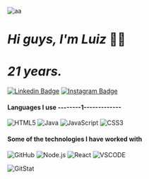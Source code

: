 ![aa](https://mir-s3-cdn-cf.behance.net/project_modules/fs/9afe0493484903.5e66500f8dea4.gif)

# **_Hi guys, I'm Luiz_** 👋😁
# **_21 years._**
[![Linkedin Badge](https://img.shields.io/badge/-Luiz_Miguel-blue?style=flat&logo=Linkedin&logoColor=white&link=https://www.linkedin.com/in/luiz-miguel-30593b192/)](https://www.linkedin.com/in/luiz-miguel-30593b192/)
[![Instagram Badge](https://img.shields.io/badge/-@lmrj2600-000000?style=flat&logo=instagram&logoColor=white&link=https://instagram.com/lmrj2600/)](https://instagram.com/lmrj2600)
#### Languages I use --------1-------------

![HTML5](https://img.shields.io/badge/-HTML5-000000?style=flat&logo=html5)
![Java](https://img.shields.io/badge/-Java-000000?style=flat&logo=java)
![JavaScript](https://img.shields.io/badge/-JavaScript-000000?style=flat&logo=javascript)
![CSS3](https://img.shields.io/badge/-CSS3-%231572B6?style=flat-square&logo=css3)

#### Some of the technologies I have worked with

![GitHub](https://img.shields.io/badge/-GitHub-222222?style=flat&logo=github&logoColor=181717)
![Node.js](https://img.shields.io/badge/-Node.js-222222?style=flat&logo=node.js&logoColor=339933)
![React](https://img.shields.io/badge/-React-222222?style=flat&logo=React&logoColor=61DAFB)
![VSCODE](https://camo.githubusercontent.com/6e79f3bc2d49bfe1427af244bf10a9f1cef902ca/687474703a2f2f696d672e736869656c64732e696f2f62616467652f2d5653253230436f64652d3030374143433f7374796c653d666c61742d737175617265266c6f676f3d76697375616c2d73747564696f2d636f6465266c6f676f436f6c6f723d666666666666)

![GitStat](https://github-readme-stats.vercel.app/api?username=lumiguel1&show_icons=true)
